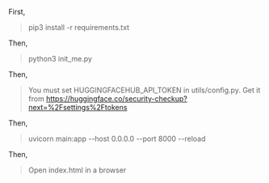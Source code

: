 First, 
> pip3 install -r requirements.txt

Then,
> python3 init_me.py

Then,
> You must set HUGGINGFACEHUB_API_TOKEN in utils/config.py. Get it from https://huggingface.co/security-checkup?next=%2Fsettings%2Ftokens

Then,
> uvicorn main:app --host 0.0.0.0 --port 8000 --reload

Then,
> Open index.html in a browser
